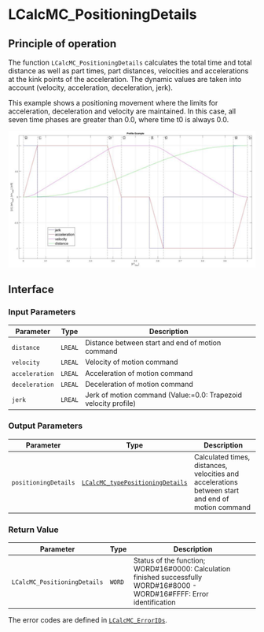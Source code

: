 # LCalcMC_PositioningDetails

## Principle of operation

The function `LCalcMC_PositioningDetails` calculates the total time and total distance as well as part times, part distances, velocities and accelerations at the kink points of the acceleration. The dynamic values are taken into account (velocity, acceleration, deceleration, jerk).

This example shows a positioning movement where the limits for acceleration, deceleration and velocity are maintained. In this case, all seven time phases are greater than 0.0, where time t0 is always 0.0.

![InflectionPoint](../assets/images/example_pos_command.png)

## Interface

### Input Parameters

| Parameter | Type | Description |
|-----------|------|-------------|
| `distance` | `LREAL` | Distance between start and end of motion command |
| `velocity` | `LREAL` | Velocity of motion command |
| `acceleration` | `LREAL` | Acceleration of motion command |
| `deceleration` | `LREAL` | Deceleration of motion command |
| `jerk` | `LREAL` | Jerk of motion command (Value:=0.0: Trapezoid velocity profile) |

### Output Parameters

| Parameter | Type | Description |
|-----------|------|-------------|
| `positioningDetails` | [`LCalcMC_typePositioningDetails`](../types/LCalcMC_typePositioningDetails.md) | Calculated times, distances, velocities and accelerations between start and end of motion command |

### Return Value

| Parameter | Type | Description |
|-----------|------|-------------|
| `LCalcMC_PositioningDetails` | `WORD` | Status of the function; WORD#16#0000: Calculation finished successfully <br/> WORD#16#8000 - WORD#16#FFFF: Error identification |

The error codes are defined in [`LCalcMC_ErrorIDs`](../constants/LCalcMC_ErrorIDs.md).
